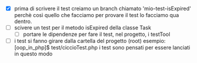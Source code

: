 
- [x] prima di scrivere il test creiamo un branch chiamato      'mio-test-isExpired' perchè così quello che facciamo per provare il test lo facciamo qua dentro.
- [ ] scivere un test per il metodo isExpired della classe Task
    - [ ] portare le dipendenze per fare il test, nel progetto, i testTool
- [ ] i test si fanno girare dalla cartella del progetto (root) 
        esempio: [oop_in_php]$  test/ciccioTest.php
        i test sono pensati per essere lanciati in questo modo